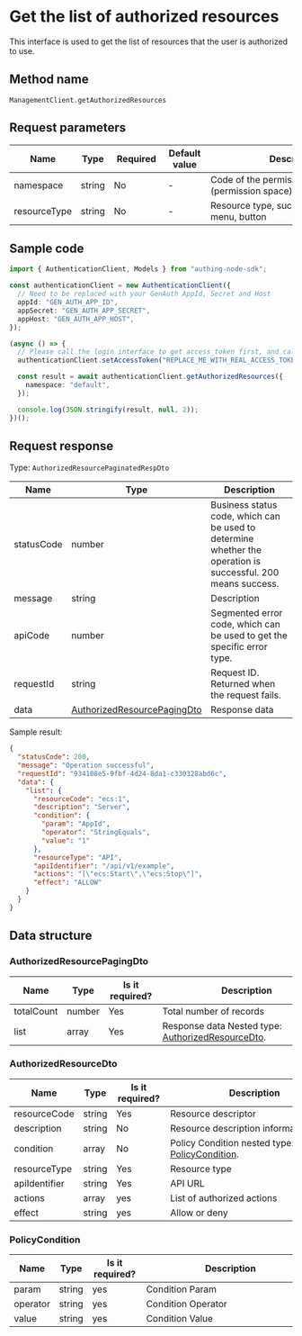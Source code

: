 # Get the list of authorized resources

<!--
Warning ⚠️:
Do not modify this document directly,
https://github.com/Authing/authing-docs-factory
Use this project to generate
-->

<LastUpdated />

This interface is used to get the list of resources that the user is authorized to use.

## Method name

`ManagementClient.getAuthorizedResources`

## Request parameters

| Name         | Type   | <div style="width:80px">Required</div> | <div style="width:60px">Default value</div> | <div style="width:300px">Description</div>      | <div style="width:200px">Sample value</div> |
| ------------ | ------ | -------------------------------------- | ------------------------------------------- | ----------------------------------------------- | ------------------------------------------- |
| namespace    | string | No                                     | -                                           | Code of the permission group (permission space) | `default`                                   |
| resourceType | string | No                                     | -                                           | Resource type, such as data, API, menu, button  |                                             |

## Sample code

```ts
import { AuthenticationClient, Models } from "authing-node-sdk";

const authenticationClient = new AuthenticationClient({
  // Need to be replaced with your GenAuth AppId, Secret and Host
  appId: "GEN_AUTH_APP_ID",
  appSecret: "GEN_AUTH_APP_SECRET",
  appHost: "GEN_AUTH_APP_HOST",
});

(async () => {
  // Please call the login interface to get access_token first, and call the setAccessToken method to set access_token
  authenticationClient.setAccessToken("REPLACE_ME_WITH_REAL_ACCESS_TOKEN");

  const result = await authenticationClient.getAuthorizedResources({
    namespace: "default",
  });

  console.log(JSON.stringify(result, null, 2));
})();
```

## Request response

Type: `AuthorizedResourcePaginatedRespDto`

| Name       | Type                                                                   | Description                                                                                                  |
| ---------- | ---------------------------------------------------------------------- | ------------------------------------------------------------------------------------------------------------ |
| statusCode | number                                                                 | Business status code, which can be used to determine whether the operation is successful. 200 means success. |
| message    | string                                                                 | Description                                                                                                  |
| apiCode    | number                                                                 | Segmented error code, which can be used to get the specific error type.                                      |
| requestId  | string                                                                 | Request ID. Returned when the request fails.                                                                 |
| data       | <a href="#AuthorizedResourcePagingDto">AuthorizedResourcePagingDto</a> | Response data                                                                                                |

Sample result:

```json
{
  "statusCode": 200,
  "message": "Operation successful",
  "requestId": "934108e5-9fbf-4d24-8da1-c330328abd6c",
  "data": {
    "list": {
      "resourceCode": "ecs:1",
      "description": "Server",
      "condition": {
        "param": "AppId",
        "operator": "StringEquals",
        "value": "1"
      },
      "resourceType": "API",
      "apiIdentifier": "/api/v1/example",
      "actions": "[\"ecs:Start\",\"ecs:Stop\"]",
      "effect": "ALLOW"
    }
  }
}
```

## Data structure

### <a id="AuthorizedResourcePagingDto"></a> AuthorizedResourcePagingDto

| Name       | Type   | <div style="width:80px">Is it required?</div> | <div style="width:300px">Description</div>                                             | <div style="width:200px">Sample value</div> |
| ---------- | ------ | --------------------------------------------- | -------------------------------------------------------------------------------------- | ------------------------------------------- |
| totalCount | number | Yes                                           | Total number of records                                                                |                                             |
| list       | array  | Yes                                           | Response data Nested type: <a href="#AuthorizedResourceDto">AuthorizedResourceDto</a>. |                                             |

### <a id="AuthorizedResourceDto"></a> AuthorizedResourceDto

| Name          | Type   | <div style="width:80px">Is it required?</div> | <div style="width:300px">Description</div>                                    | <div style="width:200px">Sample value</div> |
| ------------- | ------ | --------------------------------------------- | ----------------------------------------------------------------------------- | ------------------------------------------- |
| resourceCode  | string | Yes                                           | Resource descriptor                                                           | `ecs:1`                                     |
| description   | string | No                                            | Resource description information                                              | `Server`                                    |
| condition     | array  | No                                            | Policy Condition nested type: <a href="#PolicyCondition">PolicyCondition</a>. |                                             |
| resourceType  | string | Yes                                           | Resource type                                                                 | DATA                                        |
| apiIdentifier | string | Yes                                           | API URL                                                                       | `/api/v1/example`                           |
| actions       | array  | yes                                           | List of authorized actions                                                    | `["ecs:Start","ecs:Stop"]`                  |
| effect        | string | yes                                           | Allow or deny                                                                 | ALLOW                                       |

### <a id="PolicyCondition"></a> PolicyCondition

| Name     | Type   | <div style="width:80px">Is it required?</div> | <div style="width:300px">Description</div> | <div style="width:200px">Sample value</div> |
| -------- | ------ | --------------------------------------------- | ------------------------------------------ | ------------------------------------------- |
| param    | string | yes                                           | Condition Param                            | UserPoolId                                  |
| operator | string | yes                                           | Condition Operator                         | Bool                                        |
| value    | string | yes                                           | Condition Value                            | `1`                                         |
